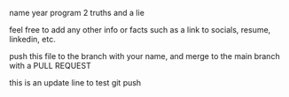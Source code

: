 name
year
program
2 truths and a lie

feel free to add any other info or facts such as a link to socials, resume, linkedin, etc.

push this file to the branch with your name, and merge to the main branch with a PULL REQUEST

this is an update line to test git push